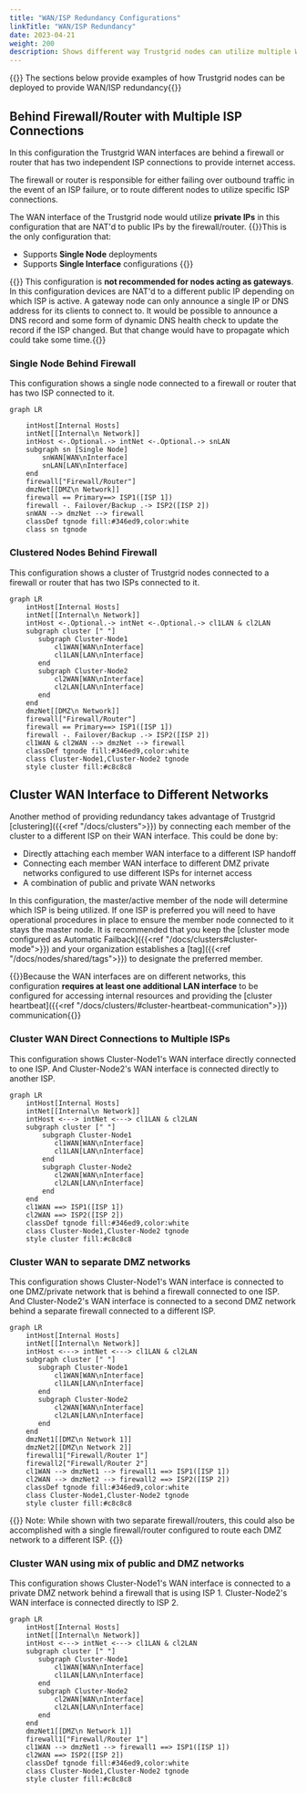 ```yaml
---
title: "WAN/ISP Redundancy Configurations"
linkTitle: "WAN/ISP Redundancy"
date: 2023-04-21
weight: 200
description: Shows different way Trustgrid nodes can utilize multiple WAN or ISP connections for redundancy
---
```


{{<pageinfo>}} The sections below provide examples of how Trustgrid nodes can be deployed to provide WAN/ISP redundancy{{</pageinfo>}}

## Behind Firewall/Router with Multiple ISP Connections
In this configuration the Trustgrid WAN interfaces are behind a firewall or router that has two independent ISP connections to provide internet access. 

The firewall or router is responsible for either failing over outbound traffic in the event of an ISP failure, or to route different nodes to utilize specific ISP connections. 

The WAN interface of the Trustgrid node would utilize **private IPs** in this configuration that are NAT'd to public IPs by the firewall/router.
{{<alert color="info">}}This is the only configuration that:
* Supports **Single Node** deployments
* Supports **Single Interface** configurations
{{</alert>}}

{{<alert color="warning">}} This configuration is **not recommended for nodes acting as gateways**.  In this configuration devices are NAT'd to a different public IP depending on which ISP is active.  A gateway node can only announce a single IP or DNS address for its clients to connect to. It would be possible to announce a DNS record and some form of dynamic DNS health check to update the record if the ISP changed. But that change would have to propagate which could take some time.{{</alert>}}

### Single Node Behind Firewall
This configuration shows a single node connected to a firewall or router that has two ISP connected to it. 

``` mermaid
graph LR
    
    intHost[Internal Hosts]
    intNet[[Internal\n Network]]
    intHost <-.Optional.-> intNet <-.Optional.-> snLAN 
    subgraph sn [Single Node]
        snWAN[WAN\nInterface]
        snLAN[LAN\nInterface]
    end
    firewall["Firewall/Router"]
    dmzNet[[DMZ\n Network]]
    firewall == Primary==> ISP1([ISP 1])
    firewall -. Failover/Backup .-> ISP2([ISP 2])
    snWAN --> dmzNet --> firewall
    classDef tgnode fill:#346ed9,color:white
    class sn tgnode
```

### Clustered Nodes Behind Firewall

This configuration shows a cluster of Trustgrid nodes connected to a firewall or router that has two ISPs connected to it.

``` mermaid
graph LR
    intHost[Internal Hosts]
    intNet[[Internal\n Network]]
    intHost <-.Optional.-> intNet <-.Optional.-> cl1LAN & cl2LAN
    subgraph cluster [" "]
       subgraph Cluster-Node1
           cl1WAN[WAN\nInterface]
           cl1LAN[LAN\nInterface]
       end
       subgraph Cluster-Node2
           cl2WAN[WAN\nInterface]
           cl2LAN[LAN\nInterface]
       end
    end
    dmzNet[[DMZ\n Network]]    
    firewall["Firewall/Router"]
    firewall == Primary==> ISP1([ISP 1])
    firewall -. Failover/Backup .-> ISP2([ISP 2])
    cl1WAN & cl2WAN --> dmzNet --> firewall
    classDef tgnode fill:#346ed9,color:white
    class Cluster-Node1,Cluster-Node2 tgnode
    style cluster fill:#c8c8c8
```


## Cluster WAN Interface to Different Networks 
Another method of providing redundancy takes advantage of Trustgrid [clustering]({{<ref "/docs/clusters">}}) by connecting each member of the cluster to a different ISP on their WAN interface. This could be done by:
* Directly attaching each member WAN interface to a different ISP handoff
* Connecting each member WAN interface to different DMZ private networks configured to use different ISPs for internet access
* A combination of public and private WAN networks

In this configuration, the master/active member of the node will determine which ISP is being utilized.  If one ISP is preferred you will need to have operational procedures in place to ensure the member node connected to it stays the master node. It is recommended that you keep the [cluster mode configured as Automatic Failback]({{<ref "/docs/clusters#cluster-mode">}}) and your organization establishes a [tag]({{<ref "/docs/nodes/shared/tags">}}) to designate the preferred member.  

{{<alert color="info">}}Because the WAN interfaces are on different networks, this configuration **requires at least one additional LAN interface** to be configured for accessing internal resources and providing the [cluster heartbeat]({{<ref "/docs/clusters/#cluster-heartbeat-communication">}}) communication{{</alert>}}

### Cluster WAN Direct Connections to Multiple ISPs
This configuration shows Cluster-Node1's WAN interface directly connected to one ISP.  And Cluster-Node2's WAN interface is connected directly to another ISP. 

``` mermaid
graph LR
    intHost[Internal Hosts]
    intNet[[Internal\n Network]]
    intHost <---> intNet <---> cl1LAN & cl2LAN
    subgraph cluster [" "]
        subgraph Cluster-Node1
           cl1WAN[WAN\nInterface]
           cl1LAN[LAN\nInterface]
        end
        subgraph Cluster-Node2
           cl2WAN[WAN\nInterface]
           cl2LAN[LAN\nInterface]
        end
    end
    cl1WAN ==> ISP1([ISP 1])
    cl2WAN ==> ISP2([ISP 2])
    classDef tgnode fill:#346ed9,color:white
    class Cluster-Node1,Cluster-Node2 tgnode
    style cluster fill:#c8c8c8

```

### Cluster WAN to separate DMZ networks

This configuration shows Cluster-Node1's WAN interface is connected to one DMZ/private network that is behind a firewall connected to one ISP. And Cluster-Node2's WAN interface is connected to a second DMZ network behind a separate firewall connected to a different ISP.

``` mermaid
graph LR
    intHost[Internal Hosts]
    intNet[[Internal\n Network]]
    intHost <---> intNet <---> cl1LAN & cl2LAN
    subgraph cluster [" "]
       subgraph Cluster-Node1
           cl1WAN[WAN\nInterface]
           cl1LAN[LAN\nInterface]
       end
       subgraph Cluster-Node2
           cl2WAN[WAN\nInterface]
           cl2LAN[LAN\nInterface]
       end
    end
    dmzNet1[[DMZ\n Network 1]]
    dmzNet2[[DMZ\n Network 2]]    
    firewall1["Firewall/Router 1"]
    firewall2["Firewall/Router 2"]
    cl1WAN --> dmzNet1 --> firewall1 ==> ISP1([ISP 1])
    cl2WAN --> dmzNet2 --> firewall2 ==> ISP2([ISP 2])
    classDef tgnode fill:#346ed9,color:white
    class Cluster-Node1,Cluster-Node2 tgnode
    style cluster fill:#c8c8c8
```

{{<alert color="info">}} Note: While shown with two separate firewall/routers, this could also be accomplished with a single firewall/router configured to route each DMZ network to a different ISP. {{</alert>}}

### Cluster WAN using mix of public and DMZ networks

This configuration shows Cluster-Node1's WAN interface is connected to a private DMZ network behind a firewall that is using ISP 1.  Cluster-Node2's WAN interface is connected directly to ISP 2.

``` mermaid
graph LR
    intHost[Internal Hosts]
    intNet[[Internal\n Network]]
    intHost <---> intNet <---> cl1LAN & cl2LAN
    subgraph cluster [" "]
       subgraph Cluster-Node1
           cl1WAN[WAN\nInterface]
           cl1LAN[LAN\nInterface]
       end
       subgraph Cluster-Node2
           cl2WAN[WAN\nInterface]
           cl2LAN[LAN\nInterface]
       end
    end
    dmzNet1[[DMZ\n Network 1]]    
    firewall1["Firewall/Router 1"]
    cl1WAN --> dmzNet1 --> firewall1 ==> ISP1([ISP 1])
    cl2WAN ==> ISP2([ISP 2])
    classDef tgnode fill:#346ed9,color:white
    class Cluster-Node1,Cluster-Node2 tgnode
    style cluster fill:#c8c8c8
```